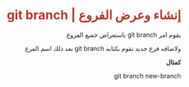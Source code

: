 <div  dir="rtl">  <h1  style="color:#B03A2E"  >إنشاء وعرض الفروع | git branch</h1>
<p> يقوم امر git branch باستعراض جميع الفروع </p>
<p>ولاضافه فرع جديد نقوم بكتابه git branch بعد ذلك اسم الفرع   </p>
<p>  <b>كمثال </b></p>
<p>  git branch new-branch</b>
</div>
 


